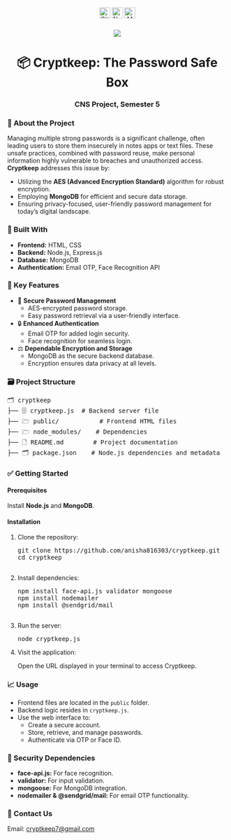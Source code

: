 
###

<div align="center">
  <img src="https://img.shields.io/static/v1?message=GitHub&logo=github&label=&color=181717&logoColor=white&labelColor=&style=for-the-badge" height="25" alt="GitHub logo" />
  <img src="https://img.shields.io/static/v1?message=Node.js&logo=nodedotjs&label=&color=339933&logoColor=white&labelColor=&style=for-the-badge" height="25" alt="Node.js logo" />
  <img src="https://img.shields.io/static/v1?message=MongoDB&logo=mongodb&label=&color=47A248&logoColor=white&labelColor=&style=for-the-badge" height="25" alt="MongoDB logo" />
</div>

###

<div align="center">
  <img src="https://visitor-badge.laobi.icu/badge?page_id=cryptkeep.cryptkeep" />
</div>

###

<h1 align="center">📦 Cryptkeep: The Password Safe Box</h1>

<h3 align="center">CNS Project, Semester 5</h3>

###

<h3 align="left">🚀 About the Project</h3>

<p align="left">
Managing multiple strong passwords is a significant challenge, often leading users to store them insecurely in notes apps or text files. These unsafe practices, combined with password reuse, make personal information highly vulnerable to breaches and unauthorized access. <strong>Cryptkeep</strong> addresses this issue by:
</p>
<ul align="left">
  <li>Utilizing the <strong>AES (Advanced Encryption Standard)</strong> algorithm for robust encryption.</li>
  <li>Employing <strong>MongoDB</strong> for efficient and secure data storage.</li>
  <li>Ensuring privacy-focused, user-friendly password management for today’s digital landscape.</li>
</ul>

###

<h3 align="left">🔧 Built With</h3>

<ul align="left">
  <li><strong>Frontend:</strong> HTML, CSS</li>
  <li><strong>Backend:</strong> Node.js, Express.js</li>
  <li><strong>Database:</strong> MongoDB</li>
  <li><strong>Authentication:</strong> Email OTP, Face Recognition API</li>
</ul>

###

<h3 align="left">🎯 Key Features</h3>

<ul align="left">
  <li>🔐 <strong>Secure Password Management</strong>
    <ul>
      <li>AES-encrypted password storage.</li>
      <li>Easy password retrieval via a user-friendly interface.</li>
    </ul>
  </li>
  <li>🔒 <strong>Enhanced Authentication</strong>
    <ul>
      <li>Email OTP for added login security.</li>
      <li>Face recognition for seamless login.</li>
    </ul>
  </li>
  <li>⚖️ <strong>Dependable Encryption and Storage</strong>
    <ul>
      <li>MongoDB as the secure backend database.</li>
      <li>Encryption ensures data privacy at all levels.</li>
    </ul>
  </li>
</ul>

###

<h3 align="left">🗃️ Project Structure</h3>

<pre align="left">
🗂️ cryptkeep
├── 🗄️ cryptkeep.js  # Backend server file
├── 🗁 public/           # Frontend HTML files
├── 🗁 node_modules/    # Dependencies
├── 🗋 README.md        # Project documentation
├── 🗂️ package.json    # Node.js dependencies and metadata
</pre>

###

<h3 align="left">✅ Getting Started</h3>

<h4 align="left">Prerequisites</h4>
<p align="left">Install <strong>Node.js</strong> and <strong>MongoDB</strong>.</p>

<h4 align="left">Installation</h4>
<ol align="left">
  <li>Clone the repository:
    <pre>
git clone https://github.com/anisha816303/cryptkeep.git
cd cryptkeep
    </pre>
  </li>
  <li>Install dependencies:
    <pre>
npm install face-api.js validator mongoose
npm install nodemailer
npm install @sendgrid/mail
    </pre>
  </li>
  <li>Run the server:
    <pre>node cryptkeep.js</pre>
  </li>
  <li>Visit the application:
    <p>Open the URL displayed in your terminal to access Cryptkeep.</p>
  </li>
</ol>

###

<h3 align="left">📈 Usage</h3>

<ul align="left">
  <li>Frontend files are located in the <code>public</code> folder.</li>
  <li>Backend logic resides in <code>cryptkeep.js</code>.</li>
  <li>Use the web interface to:
    <ul>
      <li>Create a secure account.</li>
      <li>Store, retrieve, and manage passwords.</li>
      <li>Authenticate via OTP or Face ID.</li>
    </ul>
  </li>
</ul>

###

###

<h3 align="left">🫠️ Security Dependencies</h3>

<ul align="left">
  <li><strong>face-api.js:</strong> For face recognition.</li>
  <li><strong>validator:</strong> For input validation.</li>
  <li><strong>mongoose:</strong> For MongoDB integration.</li>
  <li><strong>nodemailer & @sendgrid/mail:</strong> For email OTP functionality.</li>
</ul>

###

<h3 align="left">🙏 Contact Us</h3>
<p align="left">Email: <a href="mailto:cryptkeep7@gmail.com">cryptkeep7@gmail.com</a></p>
